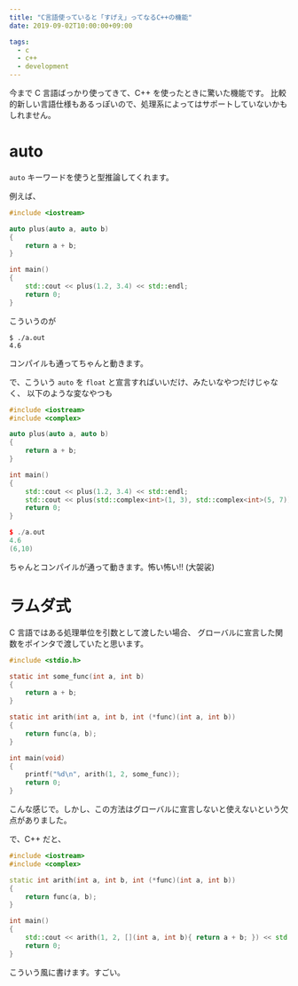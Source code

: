 ```yaml
---
title: "C言語使っていると「すげえ」ってなるC++の機能"
date: 2019-09-02T10:00:00+09:00

tags:
  - c
  - c++
  - development
---
```


今まで C 言語ばっかり使ってきて、C++ を使ったときに驚いた機能です。
比較的新しい言語仕様もあるっぽいので、処理系によってはサポートしていないかもしれません。

# auto

`auto` キーワードを使うと型推論してくれます。

例えば、

```c++
#include <iostream>

auto plus(auto a, auto b)
{
    return a + b;
}

int main()
{
    std::cout << plus(1.2, 3.4) << std::endl;
    return 0;
}
```

  こういうのが

```shell
$ ./a.out
4.6
```

  コンパイルも通ってちゃんと動きます。

  で、こういう `auto` を `float` と宣言すればいいだけ、みたいなやつだけじゃなく、
  以下のような変なやつも

```c++
#include <iostream>
#include <complex>

auto plus(auto a, auto b)
{
    return a + b;
}

int main()
{
    std::cout << plus(1.2, 3.4) << std::endl;
    std::cout << plus(std::complex<int>(1, 3), std::complex<int>(5, 7)) << std::endl;
    return 0;
}
```

```c++
$ ./a.out
4.6
(6,10)
```

ちゃんとコンパイルが通って動きます。怖い怖い!! (大袈裟)

# ラムダ式

C 言語ではある処理単位を引数として渡したい場合、
グローバルに宣言した関数をポインタで渡していたと思います。

```c
#include <stdio.h>

static int some_func(int a, int b)
{
    return a + b;
}

static int arith(int a, int b, int (*func)(int a, int b))
{
    return func(a, b);
}

int main(void)
{
    printf("%d\n", arith(1, 2, some_func));
    return 0;
}
```

こんな感じで。しかし、この方法はグローバルに宣言しないと使えないという欠点がありました。

で、C++ だと、

```c++
#include <iostream>
#include <complex>

static int arith(int a, int b, int (*func)(int a, int b))
{
    return func(a, b);
}

int main()
{
    std::cout << arith(1, 2, [](int a, int b){ return a + b; }) << std::endl;
    return 0;
}
```

こういう風に書けます。すごい。
